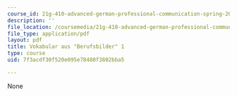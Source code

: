 ```yaml
---
course_id: 21g-410-advanced-german-professional-communication-spring-2017
description: ''
file_location: /coursemedia/21g-410-advanced-german-professional-communication-spring-2017/7f3acdf30f520e095e78480f3802bba5_21G_410s17_W07_M18.pdf
file_type: application/pdf
layout: pdf
title: Vokabular aus "Berufsbilder" 1
type: course
uid: 7f3acdf30f520e095e78480f3802bba5

---
```

None